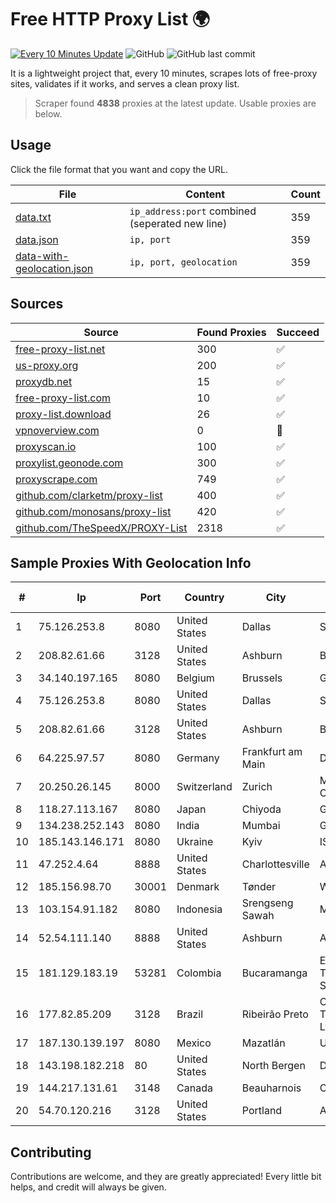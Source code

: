 
# Free HTTP Proxy List 🌍

[![Every 10 Minutes Update](https://github.com/mertguvencli/http-proxy-list/actions/workflows/main.yml/badge.svg?branch=main)](https://github.com/mertguvencli/http-proxy-list/actions/workflows/main.yml)
![GitHub](https://img.shields.io/github/license/mertguvencli/http-proxy-list)
![GitHub last commit](https://img.shields.io/github/last-commit/mertguvencli/http-proxy-list)

It is a lightweight project that, every 10 minutes, scrapes lots of free-proxy sites, validates if it works, and serves a clean proxy list.


> Scraper found **4838** proxies at the latest update. Usable proxies are below.

## Usage

Click the file format that you want and copy the URL.


|File|Content|Count|
|----|-------|-----|
|[data.txt](https://raw.githubusercontent.com/mertguvencli/http-proxy-list/main/proxy-list/data.txt)|`ip_address:port` combined (seperated new line)|359|
|[data.json](https://raw.githubusercontent.com/mertguvencli/http-proxy-list/main/proxy-list/data.json)|`ip, port`|359|
|[data-with-geolocation.json](https://raw.githubusercontent.com/mertguvencli/http-proxy-list/main/proxy-list/data-with-geolocation.json)|`ip, port, geolocation`|359|

## Sources

|Source|Found Proxies|Succeed|
|------|-------------|-------|
|[free-proxy-list.net](https://free-proxy-list.net)|300|✅|
|[us-proxy.org](https://www.us-proxy.org)|200|✅|
|[proxydb.net](http://proxydb.net)|15|✅|
|[free-proxy-list.com](https://free-proxy-list.com/?page=&port=&type%5B%5D=http&type%5B%5D=https&up_time=0&search=Search)|10|✅|
|[proxy-list.download](https://www.proxy-list.download/HTTP)|26|✅|
|[vpnoverview.com](https://vpnoverview.com/privacy/anonymous-browsing/free-proxy-servers)|0|🚫|
|[proxyscan.io](https://www.proxyscan.io)|100|✅|
|[proxylist.geonode.com](https://proxylist.geonode.com/api/proxy-list?limit=300&page=1&sort_by=lastChecked&sort_type=desc&protocols=http,https)|300|✅|
|[proxyscrape.com](https://api.proxyscrape.com/v2/?request=displayproxies&protocol=http&timeout=10000&country=all&ssl=all&anonymity=all)|749|✅|
|[github.com/clarketm/proxy-list](https://raw.githubusercontent.com/clarketm/proxy-list/master/proxy-list-raw.txt)|400|✅|
|[github.com/monosans/proxy-list](https://raw.githubusercontent.com/monosans/proxy-list/main/proxies/http.txt)|420|✅|
|[github.com/TheSpeedX/PROXY-List](https://raw.githubusercontent.com/TheSpeedX/PROXY-List/master/http.txt)|2318|✅|


## Sample Proxies With Geolocation Info

|#|Ip|Port|Country|City|Internet Service Provider|
|-|--|----|-------|----|-------------------------|
|1|75.126.253.8|8080|United States|Dallas|SoftLayer|
|2|208.82.61.66|3128|United States|Ashburn|Bernardi Sounds|
|3|34.140.197.165|8080|Belgium|Brussels|Google LLC|
|4|75.126.253.8|8080|United States|Dallas|SoftLayer|
|5|208.82.61.66|3128|United States|Ashburn|Bernardi Sounds|
|6|64.225.97.57|8080|Germany|Frankfurt am Main|DigitalOcean, LLC|
|7|20.250.26.145|8000|Switzerland|Zurich|Microsoft Corporation|
|8|118.27.113.167|8080|Japan|Chiyoda|GMO Internet, Inc.|
|9|134.238.252.143|8080|India|Mumbai|Google LLC|
|10|185.143.146.171|8080|Ukraine|Kyiv|ISP UTELS|
|11|47.252.4.64|8888|United States|Charlottesville|Alibaba.com LLC|
|12|185.156.98.70|30001|Denmark|Tønder|WNB A/S|
|13|103.154.91.182|8080|Indonesia|Srengseng Sawah|MORATELINDONAP|
|14|52.54.111.140|8888|United States|Ashburn|Amazon.com, Inc.|
|15|181.129.183.19|53281|Colombia|Bucaramanga|EPM Telecomunicaciones S.A. E.S.P.|
|16|177.82.85.209|3128|Brazil|Ribeirão Preto|Claro NXT Telecomunicacoes Ltda|
|17|187.130.139.197|8080|Mexico|Mazatlán|Uninet S.A. de C.V.|
|18|143.198.182.218|80|United States|North Bergen|DigitalOcean, LLC|
|19|144.217.131.61|3148|Canada|Beauharnois|OVH Hosting|
|20|54.70.120.216|3128|United States|Portland|Amazon.com, Inc.|



## Contributing

Contributions are welcome, and they are greatly appreciated! Every
little bit helps, and credit will always be given.

